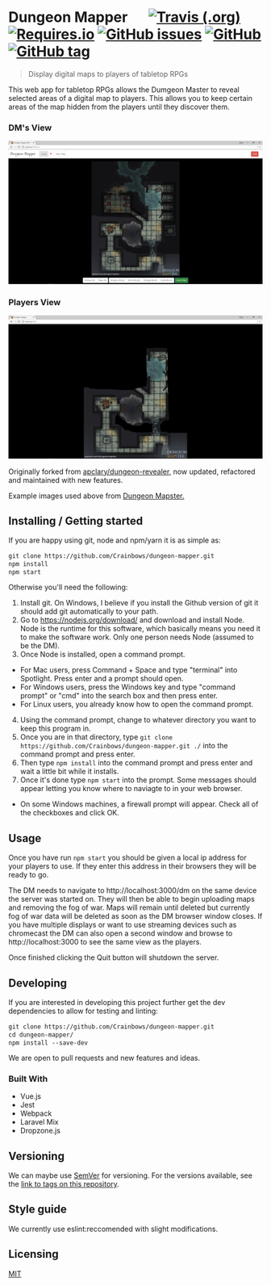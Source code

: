 # Dungeon Mapper &emsp; [![Travis (.org)](https://img.shields.io/travis/Crainbows/dungeon-mapper.svg?style=flat-square)](https://travis-ci.org/Crainbows/dungeon-mapper) [![Requires.io](https://img.shields.io/requires/github/Crainbows/dungeon-mapper.svg?style=flat-square)](https://requires.io/github/Crainbows/dungeon-mapper/requirements/) [![GitHub issues](https://img.shields.io/github/issues-raw/Crainbows/dungeon-mapper.svg?style=flat-square)](https://github.com/Crainbows/dungeon-mapper) [![GitHub](https://img.shields.io/github/license/Crainbows/dungeon-mapper.svg?style=flat-square)](https://github.com/Crainbows/dungeon-mapper) [![GitHub tag](https://img.shields.io/github/tag/Crainbows/dungeon-mapper.svg?style=flat-square)](https://github.com/Crainbows/dungeon-mapper)
> Display digital maps to players of tabletop RPGs


This web app for tabletop RPGs allows the Dumgeon Master to reveal selected areas of a digital map to players. This allows you to keep certain areas of the map hidden from the players until they discover them.


### DM's View
![DM's view](images/DM-Example.PNG "DM's view")
### Players View
![Player's view](images/Player-Example.PNG "Player's view")

Originally forked from [apclary/dungeon-revealer](https://github.com/apclary/dungeon-revealer), now updated, refactored and maintained with new features.

Example images used above from [Dungeon Mapster.](https://patreon.com/dungeonmapster/)
## Installing / Getting started

If you are happy using git, node and npm/yarn it is as simple as:
```shell
git clone https://github.com/Crainbows/dungeon-mapper.git
npm install
npm start
```
Otherwise you'll need the following:
1. Install git. On Windows, I believe if you install the Github version of git it should add git automatically to your path.
2. Go to https://nodejs.org/download/ and download and install Node. Node is the runtime for this software, which basically means you need it to make the software work. Only one person needs Node (assumed to be the DM). 
3. Once Node is installed, open a command prompt. 
  * For Mac users, press Command + Space and type "terminal" into Spotlight. Press enter and a prompt should open. 
  * For Windows users, press the Windows key and type "command prompt" or "cmd" into the search box and then press enter.
  * For Linux users, you already know how to open the command prompt.
4. Using the command prompt, change to whatever directory you want to keep this program in. 
5. Once you are in that directory, type `git clone https://github.com/Crainbows/dungeon-mapper.git ./` into the command prompt and press enter.
6. Then type `npm install` into the command prompt and press enter and wait a little bit while it installs.
7. Once it's done type `npm start` into the prompt. Some messages should appear letting you know where to naviagte to in your web browser.

  * On some Windows machines, a firewall prompt will appear. Check all of the checkboxes and click OK.

## Usage

Once you have run `npm start` you should be given a local ip address for your players to use. If they enter this address in their browsers they will be ready to go.

The DM needs to navigate to http://localhost:3000/dm on the same device the server was started on. They will then be able to begin uploading maps and removing the fog of war. Maps will remain until deleted but currently fog of war data will be deleted as soon as the DM browser window closes. If you have multiple displays or want to use streaming devices such as chromecast the DM can also open a second window and browse to http://localhost:3000 to see the same view as the players.

Once finished clicking the Quit button will shutdown the server.

## Developing

If you are interested in developing this project further get the dev dependencies to allow for testing and linting:

```shell
git clone https://github.com/Crainbows/dungeon-mapper.git
cd dungeon-mapper/
npm install --save-dev
```
We are open to pull requests and new features and ideas.

### Built With
- Vue.js
- Jest
- Webpack
- Laravel Mix
- Dropzone.js

## Versioning

We can maybe use [SemVer](http://semver.org/) for versioning. For the versions available, see the [link to tags on this repository](/tags).

## Style guide

We currently use eslint:reccomended with slight modifications.

## Licensing

[MIT](/LICENSE)